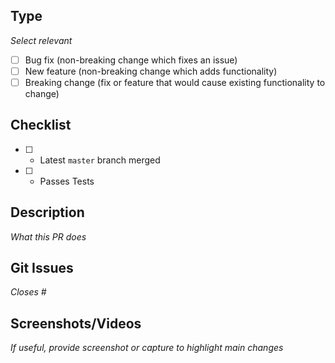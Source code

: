 ## Type

_Select relevant_

- [ ] Bug fix (non-breaking change which fixes an issue)
- [ ] New feature (non-breaking change which adds functionality)
- [ ] Breaking change (fix or feature that would cause existing functionality to change)

## Checklist

- [ ] - Latest `master` branch merged
- [ ] - Passes Tests

## Description

_What this PR does_

## Git Issues

_Closes #_

## Screenshots/Videos

_If useful, provide screenshot or capture to highlight main changes_
